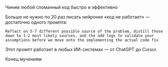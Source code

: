 Чиним любой сломанный код быстро и эффективно

Больше не нужно по 20 раз писать нейронке «код не работает» — достаточно одного промпта:
```
Reflect on 5-7 different possible source of the problem, distill those down to 1-2 most likely sources, and the add logs to validate your assumptions before we move onto the implementing the actual code fix
```

Этот промпт работает в любых ИИ-системах — от ChatGPT до Cursor.

Конец мучениям